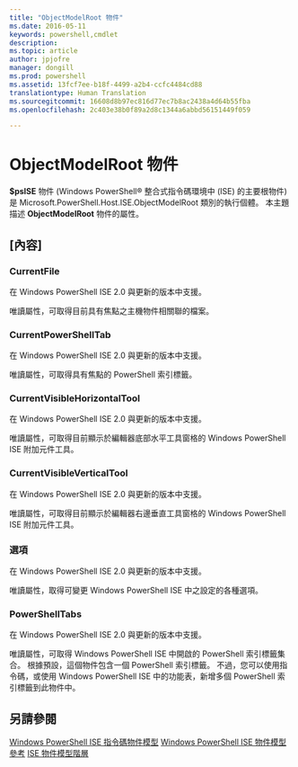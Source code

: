 ```yaml
---
title: "ObjectModelRoot 物件"
ms.date: 2016-05-11
keywords: powershell,cmdlet
description: 
ms.topic: article
author: jpjofre
manager: dongill
ms.prod: powershell
ms.assetid: 13fcf7ee-b18f-4499-a2b4-ccfc4484cd88
translationtype: Human Translation
ms.sourcegitcommit: 16608d8b97ec816d77ec7b8ac2438a4d64b55fba
ms.openlocfilehash: 2c403e38b0f89a2d8c1344a6abbd56151449f059

---
```


# ObjectModelRoot 物件
  **$psISE** 物件 (Windows PowerShell® 整合式指令碼環境中 (ISE) 的主要根物件) 是 Microsoft.PowerShell.Host.ISE.ObjectModelRoot 類別的執行個體。 本主題描述 **ObjectModelRoot** 物件的屬性。

## [內容]

### CurrentFile
  在 Windows PowerShell ISE 2.0 與更新的版本中支援。 

 唯讀屬性，可取得目前具有焦點之主機物件相關聯的檔案。

### CurrentPowerShellTab
  在 Windows PowerShell ISE 2.0 與更新的版本中支援。 

 唯讀屬性，可取得具有焦點的 PowerShell 索引標籤。

### CurrentVisibleHorizontalTool
  在 Windows PowerShell ISE 2.0 與更新的版本中支援。 

 唯讀屬性，可取得目前顯示於編輯器底部水平工具窗格的 Windows PowerShell ISE 附加元件工具。

### CurrentVisibleVerticalTool
  在 Windows PowerShell ISE 2.0 與更新的版本中支援。 

 唯讀屬性，可取得目前顯示於編輯器右邊垂直工具窗格的 Windows PowerShell ISE 附加元件工具。

### 選項
  在 Windows PowerShell ISE 2.0 與更新的版本中支援。 

 唯讀屬性，取得可變更 Windows PowerShell ISE 中之設定的各種選項。

### PowerShellTabs
  在 Windows PowerShell ISE 2.0 與更新的版本中支援。 

 唯讀屬性，可取得 Windows PowerShell ISE 中開啟的 PowerShell 索引標籤集合。 根據預設，這個物件包含一個 PowerShell 索引標籤。 不過，您可以使用指令碼，或使用 Windows PowerShell ISE 中的功能表，新增多個 PowerShell 索引標籤到此物件中。

## 另請參閱
 [Windows PowerShell ISE 指令碼物件模型](The-Windows-PowerShell-ISE-Scripting-Object-Model.md) 
 [Windows PowerShell ISE 物件模型參考](Windows-PowerShell-ISE-Object-Model-Reference.md) 
 [ISE 物件模型階層](The-ISE-Object-Model-Hierarchy.md)

  



<!--HONumber=Oct16_HO1-->


